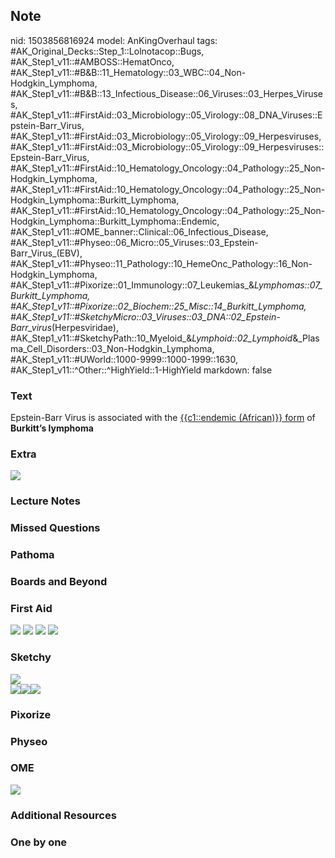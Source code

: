 ## Note
nid: 1503856816924
model: AnKingOverhaul
tags: #AK_Original_Decks::Step_1::Lolnotacop::Bugs, #AK_Step1_v11::#AMBOSS::HematOnco, #AK_Step1_v11::#B&B::11_Hematology::03_WBC::04_Non-Hodgkin_Lymphoma, #AK_Step1_v11::#B&B::13_Infectious_Disease::06_Viruses::03_Herpes_Viruses, #AK_Step1_v11::#FirstAid::03_Microbiology::05_Virology::08_DNA_Viruses::Epstein-Barr_Virus, #AK_Step1_v11::#FirstAid::03_Microbiology::05_Virology::09_Herpesviruses, #AK_Step1_v11::#FirstAid::03_Microbiology::05_Virology::09_Herpesviruses::Epstein-Barr_Virus, #AK_Step1_v11::#FirstAid::10_Hematology_Oncology::04_Pathology::25_Non-Hodgkin_Lymphoma, #AK_Step1_v11::#FirstAid::10_Hematology_Oncology::04_Pathology::25_Non-Hodgkin_Lymphoma::Burkitt_Lymphoma, #AK_Step1_v11::#FirstAid::10_Hematology_Oncology::04_Pathology::25_Non-Hodgkin_Lymphoma::Burkitt_Lymphoma::Endemic, #AK_Step1_v11::#OME_banner::Clinical::06_Infectious_Disease, #AK_Step1_v11::#Physeo::06_Micro::05_Viruses::03_Epstein-Barr_Virus_(EBV), #AK_Step1_v11::#Physeo::11_Pathology::10_HemeOnc_Pathology::16_Non-Hodgkin_Lymphoma, #AK_Step1_v11::#Pixorize::01_Immunology::07_Leukemias_&_Lymphomas::07_Burkitt_Lymphoma, #AK_Step1_v11::#Pixorize::02_Biochem::25_Misc::14_Burkitt_Lymphoma, #AK_Step1_v11::#SketchyMicro::03_Viruses::03_DNA::02_Epstein-Barr_virus_(Herpesviridae), #AK_Step1_v11::#SketchyPath::10_Myeloid_&_Lymphoid::02_Lymphoid_&_Plasma_Cell_Disorders::03_Non-Hodgkin_Lymphoma, #AK_Step1_v11::#UWorld::1000-9999::1000-1999::1630, #AK_Step1_v11::^Other::^HighYield::1-HighYield
markdown: false

### Text
Epstein-Barr Virus is associated with the <u>{{c1::endemic
(African)}} form</u> of <b>Burkitt’s lymphoma</b>

### Extra
<img src="paste-10342281249122.jpg">

### Lecture Notes


### Missed Questions


### Pathoma


### Boards and Beyond


### First Aid
<img src="tmppxfl71dz.png"> <img src="tmpkaxzpnl4.png"> <img src=
"tmpwint4jbo.png"> <img src="tmplj0cngin.png">

### Sketchy
<img src="paste-152750511882243.jpg" class="resizer">
<div><img src="paste-577e77b6fbdbe07cbdfc44ca92c9b2a22b6c03bd.png"
class="resizer"><img src=
"burkitt%20lymphoma%20endemic%20africa_1566160514431.jpg" class=
"resizer"><img src="Zoverall%20picture%20(83)_1566160514431.JPG"
class="resizer"></div>

### Pixorize


### Physeo


### OME
<div class="ome-widget">
  <a href=
  "https://onlinemeded.org/spa/infectious-disease?ref=anki"><img src="_OME_AnkiFlashcards_Topic_2.png"></a>
</div>

### Additional Resources


### One by one

